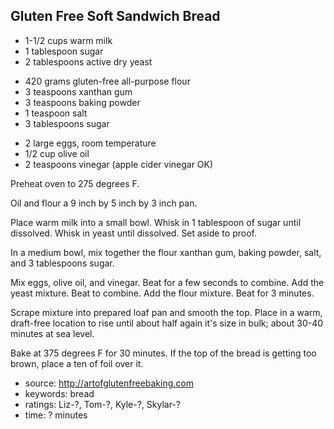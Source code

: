 Gluten Free Soft Sandwich Bread
-------------------------------

- 1-1/2 cups warm milk
- 1 tablespoon sugar
- 2 tablespoons active dry yeast
<!-- -->
- 420 grams gluten-free all-purpose flour
- 3 teaspoons xanthan gum
- 3 teaspoons baking powder
- 1 teaspoon salt
- 3 tablespoons sugar
<!-- -->
- 2 large eggs, room temperature
- 1/2 cup olive oil
- 2 teaspoons vinegar (apple cider vinegar OK)

Preheat oven to 275 degrees F.

Oil and flour a 9 inch by 5 inch by 3 inch pan.

Place warm milk into a small bowl.  Whisk in 1 tablespoon of sugar
until dissolved.  Whisk in yeast until dissolved.  Set aside to proof.

In a medium bowl, mix together the flour xanthan gum, baking powder,
salt, and 3 tablespoons sugar.

Mix eggs, olive oil, and vinegar.  Beat for a few seconds to combine.
Add the yeast mixture.  Beat to combine.  Add the flour mixture.  Beat
for 3 minutes.

Scrape mixture into prepared loaf pan and smooth the top.  Place in a
warm, draft-free location to rise until about half again it's size in
bulk; about 30-40 minutes at sea level.

Bake at 375 degrees F for 30 minutes.  If the top of the bread is
getting too brown, place a ten of foil over it.

- source: http://artofglutenfreebaking.com
- keywords: bread
- ratings: Liz-?, Tom-?, Kyle-?, Skylar-?
- time: ? minutes
